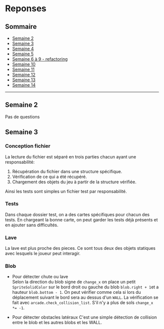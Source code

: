 # Reponses

## Sommaire
- [Semaine 2](#Semaine-2)
- [Semaine 3](#Semaine-3)
- [Semaine 4](#Semaine-4)
- [Semaine 5](#Semaine-5)
- [Semaine 6 à 9 - refactoring](#Semaine-6-à-9---refactoring)
- [Semaine 10](#Semaine-10)
- [Semaine 11](#Semaine-11)
- [Semaine 12](#Semaine-12)
- [Semaine 13](#Semaine-13)
- [Semaine 14](#Semaine-14)

---

## Semaine 2
Pas de questions

## Semaine 3
### Conception fichier  
La lecture du fichier est séparé en trois parties chacun ayant une responsabilité:
  1. Récupération du fichier dans une structure spécifique.
  2. Vérification de ce qui a été récupéré.
  3. Chargement des objets du jeu à partir de la structure vérifiée.

Ainsi les tests sont simples un fichier test par responsabilité.

### Tests
Dans chaque dossier test, on a des cartes spécifiques pour chacun des tests.
En chargeant la bonne carte, on peut garder les tests déjà présents et en ajouter sans difficultés.

### Lave
La lave est plus proche des pieces. 
Ce sont tous deux des objets statiques avec lesquels le joueur peut interagir.

### Blob  
- Pour détecter chute ou lave  
  Selon la direction du blob signe de `change_x` on place un petit `SpriteSolidColor` sur le bord droit ou gauche du blob `blob.right + 1`et
  a hauteur `blob.bottom - 1`. On peut vérifier comme cela si lors du déplacement suivant le bord sera au dessus d'un `WALL`.
  La vérification se fait avec `arcade.check_collision_list`.
  S'il n'y a plus de sols `change_x *= -1`.

- Pour détecter obstacles latéraux
  C'est une simple détection de collision entre le blob et les autres blobs et les WALL.
